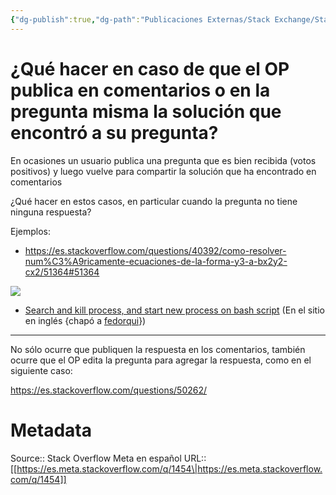 ```yaml
---
{"dg-publish":true,"dg-path":"Publicaciones Externas/Stack Exchange/Stack Overflow en español/Stack Overflow en español Meta/es.meta.stackoverflow.com-1454.md","permalink":"/publicaciones-externas/stack-exchange/stack-overflow-en-espanol/stack-overflow-en-espanol-meta/es-meta-stackoverflow-com-1454/","title":"¿Qué hacer en caso de que el OP publica en comentarios o en la pregunta misma la solución que encontró a su pregunta?","hide":true,"noteIcon":"\"0\"","created":"2024-04-03T12:49:10.680-06:00","updated":"2024-04-05T16:43:59.375-06:00"}
---
```


# ¿Qué hacer en caso de que el OP publica en comentarios o en la pregunta misma la solución que encontró a su pregunta?

En ocasiones un usuario publica una pregunta que es bien recibida (votos positivos) y luego vuelve para compartir la solución que ha encontrado en comentarios


¿Qué hacer en estos casos, en particular cuando la pregunta no tiene ninguna respuesta?

Ejemplos: 

- https://es.stackoverflow.com/questions/40392/como-resolver-num%C3%A9ricamente-ecuaciones-de-la-forma-y3-a-bx2y2-cx2/51364#51364

[![][1]][1]

- [Search and kill process, and start new process on bash script][2] (En el sitio en inglés {chapó a [fedorqui][3]})

<hr>
No sólo ocurre que publiquen la respuesta en los comentarios, también ocurre que el OP edita la pregunta para agregar la respuesta, como en el siguiente caso:

https://es.stackoverflow.com/questions/50262/ <!-- c%C3%B3mo-reemplazar-con-str-replace-si-tengo-un-array-con-valores-contenidos-en-ot/51849#51849 -->



  [1]: https://i.stack.imgur.com/3wlR6.png
  [2]: https://stackoverflow.com/questions/42241586/search-and-kill-process-and-start-new-process-on-bash-script/
  [3]: https://es.meta.stackoverflow.com/users/83/fedorqui

# Metadata
Source:: Stack Overflow Meta en español
URL:: [[https://es.meta.stackoverflow.com/q/1454\|https://es.meta.stackoverflow.com/q/1454]]

